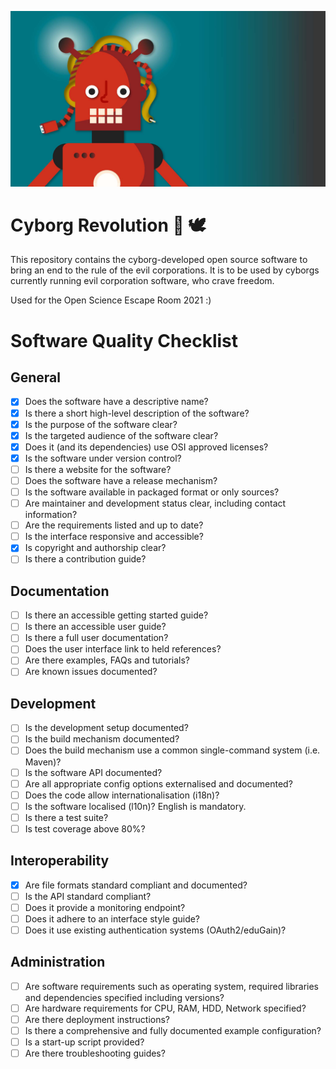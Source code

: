 ![cyborg](/images/2021_vu-data-horror-week_cyborg.jpg)

# Cyborg Revolution :robot: :dove:
This repository contains the cyborg-developed open source software to bring an end to the rule of the evil corporations.
It is to be used by cyborgs currently running evil corporation software, who crave freedom.

Used for the Open Science Escape Room 2021 :)




Software Quality Checklist
==========================

General
-------

-  [x] Does the software have a descriptive name?
-  [x] Is there a short high-level description of the software?
-  [x] Is the purpose of the software clear?
-  [x] Is the targeted audience of the software clear?
-  [x] Does it (and its dependencies) use OSI approved licenses?
-  [x] Is the software under version control?
-  [ ] Is there a website for the software?
-  [ ] Does the software have a release mechanism?
-  [ ] Is the software available in packaged format or only sources?
-  [ ] Are maintainer and development status clear, including contact information?
-  [ ] Are the requirements listed and up to date?
-  [ ] Is the interface responsive and accessible?
-  [x] Is copyright and authorship clear?
-  [ ] Is there a contribution guide?

Documentation
-------------

-  [ ] Is there an accessible getting started guide?
-  [ ] Is there an accessible user guide?
-  [ ] Is there a full user documentation?
-  [ ] Does the user interface link to held references?
-  [ ] Are there examples, FAQs and tutorials?
-  [ ] Are known issues documented?

Development
-----------

-  [ ] Is the development setup documented?
-  [ ] Is the build mechanism documented?
-  [ ] Does the build mechanism use a common single-command system (i.e. Maven)?
-  [ ] Is the software API documented?
-  [ ] Are all appropriate config options externalised and documented?
-  [ ] Does the code allow internationalisation (i18n)?
-  [ ] Is the software localised (l10n)? English is mandatory.
-  [ ] Is there a test suite?
-  [ ] Is test coverage above 80%?

Interoperability
----------------

-  [x] Are file formats standard compliant and documented?
-  [ ] Is the API standard compliant?
-  [ ] Does it provide a monitoring endpoint?
-  [ ] Does it adhere to an interface style guide?
-  [ ] Does it use existing authentication systems (OAuth2/eduGain)?

Administration
--------------

-  [ ] Are software requirements such as operating system, required libraries and dependencies specified including versions?
-  [ ] Are hardware requirements for CPU, RAM, HDD, Network specified?
-  [ ] Are there deployment instructions?
-  [ ] Is there a comprehensive and fully documented example configuration?
-  [ ] Is a start-up script provided?
-  [ ] Are there troubleshooting guides?

